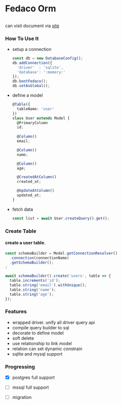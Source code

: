 # Fedaco Orm

##
can visit document via [site](https://gradii.github.io/fedaco)

### How To Use It

- setup a connection
  ```typescript
  const db = new DatabaseConfig();
  db.addConnection({
    'driver'  : 'sqlite',
    'database': ':memory:'
  });
  db.bootFedaco();
  db.setAsGlobal();
  ```
- define a model
  ```typescript
  @Table({
    tableName: 'user'
  })
  class User extends Model {
    @PrimaryColumn
    id;
    
    @Column()
    email;
  
    @Column()
    name;
  
    @Column()
    age;
  
    @CreatedAtColumn()
    created_at;
  
    @UpdateAtColumn()
    updated_at;
  }
  ```
- fetch data
  ```typescript
  const list = await User.createQuery().get();
  ```

### Create Table

#### create a user table.

  ```typescript
  const schemaBuilder = Model.getConnectionResolver()
    .connection(connectionName)
    .getSchemaBuilder();
  ;
  
  await schemaBuilder().create('users', table => {
    table.increments('id');
    table.string('email').withUnique();
    table.string('name');
    table.string('age');
  });
  ```

### Features
- wrapped driver. unify all driver query api
- compile query builder to sql
- decorate to define model
- soft delete
- use relationship to link model
- relation can set dynamic constrain
- sqlite and mysql support

### Progressing
- [x] postgres full support
- [ ] mssql full support
- [ ] migration

